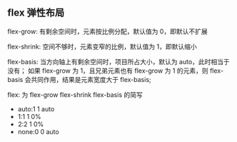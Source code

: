 ## flex 弹性布局

flex-grow: 有剩余空间时，元素按比例分配，默认值为 0，即默认不扩展

flex-shrink: 空间不够时，元素变窄的比例，默认值为 1，即默认缩小

flex-basis:
当方向轴上有剩余空间时，项目所占大小，默认为 auto，此时相当于没有；
如果 flex-grow 为 1，且兄弟元素也有 flex-grow 为 1 的元素，则 flex-basis 会共同作用，结果是元素宽度大于 flex-basis;

flex: 为 flex-grow flex-shrink flex-basis 的简写

- auto:1 1 auto
- 1:1 1 0%
- 2:2 1 0%
- none:0 0 auto
